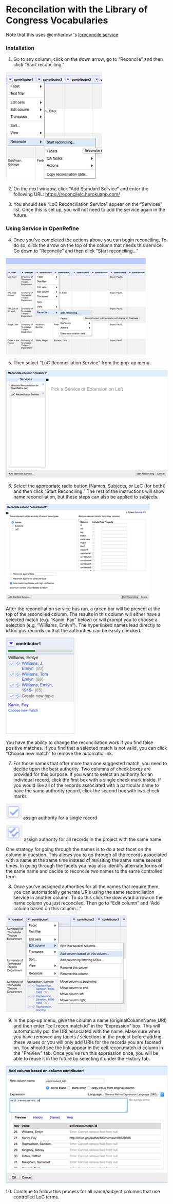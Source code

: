 # Reconcilation with the Library of Congress Vocabularies
Note that this uses @cmharlow 's [lcreconcile service](https://github.com/cmharlow/lc-reconcile)

### Installation

1. Go to any column, click on the down arrow, go to “Reconcile” and then click “Start reconciling.”

![](Images/reconcile1.png)

2. On the next window, click “Add Standard Service” and enter the following URL: https://reconcilelc.herokuapp.com/

3. You should see “LoC Reconciliation Service” appear on the “Services” list. Once this is set up, you will not need to add the service again in the future.

 
### Using Service in OpenRefine

4. Once you’ve completed the actions above you can begin reconciling. To do so, click the arrow on the top of the column that needs this service. Go down to “Reconcile” and then click “Start reconciling…”

![](Images/reconcile2.png)
 
5. Then select “LoC Reconciliation Service” from the pop-up menu.

![](Images/reconcile3.png)

6. Select the appropriate radio button (Names, Subjects, or LoC (for both)) and then click “Start Reconciling.” The rest of the instructions will show name reconciliation, but these steps can also be applied to subjects.

![](Images/reconcile4.png)

After the reconciliation service has run, a green bar will be present at the top of the reconciled column. The results in this column will either have a selected match (e.g. “Kanin, Fay” below) or will prompt you to choose a selection (e.g. “Williams, Emlyn”). The hyperlinked names lead directly to id.loc.gov records so that the authorities can be easily checked.

![](Images/reconcile5.png) 

You have the ability to change the reconciliation work if you find false positive matches. If you find that a selected match is not valid, you can click “Choose new match” to remove the automatic link.

7. For those names that offer more than one suggested match, you need to decide upon the best authority. Two columns of check boxes are provided for this purpose. If you want to select an authority for an individual record, click the first box with a single check mark inside. If you would like all of the records associated with a particular name to have the same authority record, click the second box with two check marks

![](Images/reconcile6.png) assign authority for a single record

![](Images/reconcile7.png) assign authority for all records in the project with the same name

One strategy for going through the names is to do a text facet on the column in question. This allows you to go through all the records associated with a name at the same time instead of revisiting the same name several times. In going through the facets you may also identify alternate forms of the same name and decide to reconcile two names to the same controlled term.

8. Once you’ve assigned authorities for all the names that require them, you can automatically generate URIs using the same reconciliation service in another column. To do this click the downward arrow on the name column you just reconciled. Then go to “Edit column” and “Add column based on this column…”

![](Images/reconcile8.png)

9. In the pop-up menu, give the column a name (originalColumnName_URI) and then enter “cell.recon.match.id” in the “Expression” box. This will automatically pull the URI associated with the name. Make sure when you have removed any facets / selections in the project before adding these values or you will only add URIs for the records you are faceted on. You should see the link appear in the cell.recon.match.id column in the "Preview" tab. Once you've run this expression once, you will be able to reuse it in the future by selecting it under the History tab.

![](Images/reconcile9.png)

10. Continue to follow this process for all name/subject columns that use controlled LoC terms.
